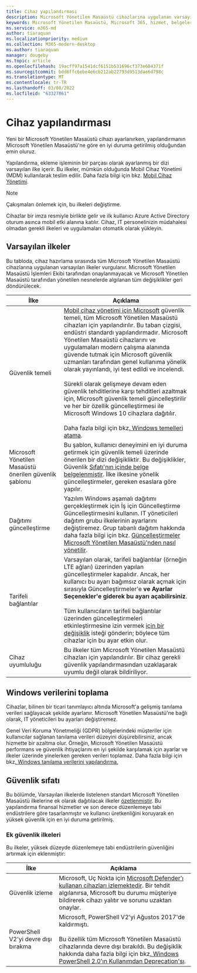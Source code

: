 ```yaml
---
title: Cihaz yapılandırması
description: Microsoft Yönetilen Masaüstü cihazlarına uygulanan varsayılan ilkeler hakkında bilgi edinebilirsiniz.
keywords: Microsoft Yönetilen Masaüstü, Microsoft 365, hizmet, belgeler
ms.service: m365-md
author: tiaraquan
ms.localizationpriority: medium
ms.collection: M365-modern-desktop
ms.author: tiaraquan
manager: dougeby
ms.topic: article
ms.openlocfilehash: 19acff97a1541dcf6151b531696cf373e604371f
ms.sourcegitcommit: bdd6ffc6ebe4e6cb212ab22793d9513dae6d798c
ms.translationtype: MT
ms.contentlocale: tr-TR
ms.lasthandoff: 03/08/2022
ms.locfileid: "63327861"
---
```

# <a name="device-configuration"></a>Cihaz yapılandırması

<!--This topic is the target for a "Learn more" link in the Enterprise Agreement (aka.ms/dev-config); do not delete.-->

<!-- Device configuration and Security Addendum-->

Yeni bir Microsoft Yönetilen Masaüstü cihazı ayarlanırken, yapılandırmanın Microsoft Yönetilen Masaüstü'ne göre en iyi duruma getirilmiş olduğundan emin oluruz.

Yapılandırma, ekleme işleminin bir parçası olarak ayarlanmış bir dizi varsayılan ilke içerir. Bu ilkeler, mümkün olduğunda Mobil Cihaz Yönetimi (MDM) kullanılarak teslim edilir. Daha fazla bilgi için bkz. [Mobil Cihaz Yönetimi](/windows/client-management/mdm/).

>[!NOTE]
>Çakışmaları önlemek için, bu ilkeleri değiştirme.

Cihazlar bir imza resmiyle birlikte gelir ve ilk kullanıcı Azure Active Directory oturum asınca mobil etki alanına katılır. Cihaz, IT personelinizin müdahalesi olmadan gerekli ilkeleri ve uygulamaları otomatik olarak yükleyin.

## <a name="default-policies"></a>Varsayılan ilkeler

Bu tabloda, cihaz hazırlama sırasında tüm Microsoft Yönetilen Masaüstü cihazlarına uygulanan varsayılan ilkeler vurgulanır. Microsoft Yönetilen Masaüstü İşlemleri Ekibi tarafından onaylanmayacak ve Microsoft Yönetilen Masaüstü tarafından yönetilen nesnelerde algılanan tüm değişiklikler geri döndürülecek.

| İlke | Açıklama
| ----- | ----- |
| Güvenlik temeli | [Mobil cihaz yönetimi için Microsoft](/windows/device-security/windows-security-baselines) güvenlik temeli, tüm Microsoft Yönetilen Masaüstü cihazları için yapılandırılır. Bu taban çizgisi, endüstri standardı yapılandırmadır. Microsoft Yönetilen Masaüstü cihazlarını ve uygulamaları modern çalışma alanında güvende tutmak için Microsoft güvenlik uzmanları tarafından genel kullanıma yönelik olarak yayınlandı, iyi test edildi ve incelendi. <br><br>Sürekli olarak gelişmeye devam eden güvenlik tehditlerine karşı tehditleri azaltmak için, Microsoft güvenlik temeli güncelleştirilir ve her bir özellik güncelleştirmesi ile Microsoft Windows 10 cihazlara dağıtılır.<br><br>Daha fazla bilgi için bkz[. Windows temelleri atama](/windows/security/threat-protection/windows-security-baselines).
| Microsoft Yönetilen Masaüstü önerilen güvenlik şablonu | Bu şablon, kullanıcı deneyimini en iyi duruma getirmek için güvenlik temeli üzerinde önerilen bir dizi değişikliktir. Bu değişiklikler, Güvenlik [Sıfatı'nın içinde belge belgelenmiştir](#security-addendum). İlke ilkesine yönelik güncelleştirmeler, gereken esaslara göre yapılır.  
| Dağıtımı güncelleştirme | Yazılım Windows aşamalı dağıtımı gerçekleştirmek için İş için Güncelleştirme Güncelleştirmesini kullanın. IT yöneticileri dağıtım grubu ilkelerinin ayarlarını değiştiremez. Grup tabanlı dağıtım hakkında daha fazla bilgi için bkz. [Güncelleştirmeler Microsoft Yönetilen Masaüstü'nden nasıl yönetilir](updates.md).
| Tarifeli bağlantılar | Varsayılan olarak, tarifeli bağlantılar (örneğin LTE ağları) üzerinden yapılan güncelleştirmeler kapalıdır. Ancak, her kullanıcı bu ayarı bağımsız olarak açmak için sırasıyla Güncelleştirmeler'e **ve Ayarlar Seçenekler'e giderek bu ayarı açabilirsiniz**. <br><br>Tüm kullanıcıların tarifeli bağlantılar üzerinden güncelleştirmeleri etkinleştirmesine izin vermek [için bir değişiklik](../working-with-managed-desktop/admin-support.md) isteği gönderin; böylece tüm cihazlar için bu ayar etkin olur.
| Cihaz uyumluluğu | Bu ilkeler tüm Microsoft Yönetilen Masaüstü cihazları için yapılandırılır. Bir cihaz gerekli güvenlik yapılandırmasından uzaklaşarak uyumlu değil olarak bildiriliyor.

## <a name="windows-diagnostic-data"></a>Windows verilerini toplama

 Cihazlar, bilinen bir ticari tanımlayıcı altında Microsoft'a gelişmiş tanılama verileri sağlayacak şekilde ayarlanır. Microsoft Yönetilen Masaüstü'ne bağlı olarak, IT yöneticileri bu ayarları değiştiremez.

Genel Veri Koruma Yönetmeliği (GDPR) bölgelerindeki müşteriler için kullanıcılar sağlanan tanılama verileri düzeyini düşürebilirsiniz, ancak hizmette bir azaltma olur. Örneğin, Microsoft Yönetilen Masaüstü performans ve güvenlik  ihtiyaçlarını en iyi şekilde karşılamak için ayarlar ve ilkeler üzerinde yinelerken gereken verileri toplamaz. Daha fazla bilgi için bkz[. Windows tanılama verilerini yapılandırma.](/windows/privacy/configure-windows-diagnostic-data-in-your-organization#enhanced-level)

## <a name="security-addendum"></a>Güvenlik sıfatı

 Bu bölümde, Varsayılan ilkelerde listelenen standart Microsoft Yönetilen Masaüstü ilkelerine ek olarak dağıtılacak ilkeler [özetlenmiştir](#default-policies). Bu yapılandırma finansal hizmetler ve son derece düzenlemeye tabi endüstrilere göre tasarlanmıştır ve kullanıcı üretkenliğini koruyarak en yüksek güvenlik için en iyi duruma getirilmiş.

### <a name="additional-security-policies"></a>Ek güvenlik ilkeleri

 Bu ilkeler, yüksek düzeyde düzenlemeye tabi endüstrilerin güvenliğini artırmak için eklenmiştir:

| İlke | Açıklama |
| ----- | ----- |
|Güvenlik izleme | Microsoft, Uç Nokta için [Microsoft Defender'ı kullanan cihazları izlemektedir](/windows/security/threat-protection/windows-defender-atp/windows-defender-advanced-threat-protection). Bir tehdit algılanırsa, Microsoft bu durumu müşteriye bildirerek cihazı yalıtır ve sorunu uzaktan onaylar. |
 | PowerShell V2'yi devre dışı bırakma | Microsoft, PowerShell V2'yi Ağustos 2017'de kaldırmıştı.<br><br>Bu özellik tüm Microsoft Yönetilen Masaüstü cihazlarında devre dışı bırakıldı. Bu değişiklik hakkında daha fazla bilgi için bkz[. Windows PowerShell 2.0'ın Kullanımdan Deprecation'sı](https://devblogs.microsoft.com/powershell/windows-powershell-2-0-deprecation/). |
